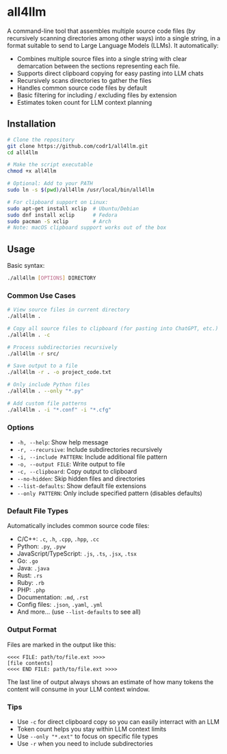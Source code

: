 # all4llm

A command-line tool that assembles multiple source code files (by recursively scanning directories among other ways) into a single string, in a format suitable to send to  Large Language Models (LLMs). It automatically:
- Combines multiple source files into a single string with clear demarcation between the sections representing each file.
- Supports direct clipboard copying for easy pasting into LLM chats
- Recursively scans directories to gather the files
- Handles common source code files by default
- Basic filtering for including / excluding files by extension
- Estimates token count for LLM context planning

## Installation

```bash
# Clone the repository
git clone https://github.com/codr1/all4llm.git
cd all4llm

# Make the script executable
chmod +x all4llm

# Optional: Add to your PATH
sudo ln -s $(pwd)/all4llm /usr/local/bin/all4llm

# For clipboard support on Linux:
sudo apt-get install xclip  # Ubuntu/Debian
sudo dnf install xclip      # Fedora
sudo pacman -S xclip        # Arch
# Note: macOS clipboard support works out of the box
```

## Usage

Basic syntax:
```bash
./all4llm [OPTIONS] DIRECTORY
```

### Common Use Cases

```bash
# View source files in current directory
./all4llm .

# Copy all source files to clipboard (for pasting into ChatGPT, etc.)
./all4llm . -c

# Process subdirectories recursively
./all4llm -r src/

# Save output to a file
./all4llm -r . -o project_code.txt

# Only include Python files
./all4llm . --only "*.py"

# Add custom file patterns
./all4llm . -i "*.conf" -i "*.cfg"
```

### Options

- `-h, --help`: Show help message
- `-r, --recursive`: Include subdirectories recursively
- `-i, --include PATTERN`: Include additional file pattern
- `-o, --output FILE`: Write output to file
- `-c, --clipboard`: Copy output to clipboard
- `--no-hidden`: Skip hidden files and directories
- `--list-defaults`: Show default file extensions
- `--only PATTERN`: Only include specified pattern (disables defaults)

### Default File Types

Automatically includes common source code files:
- C/C++: `.c`, `.h`, `.cpp`, `.hpp`, `.cc`
- Python: `.py`, `.pyw`
- JavaScript/TypeScript: `.js`, `.ts`, `.jsx`, `.tsx`
- Go: `.go`
- Java: `.java`
- Rust: `.rs`
- Ruby: `.rb`
- PHP: `.php`
- Documentation: `.md`, `.rst`
- Config files: `.json`, `.yaml`, `.yml`
- And more... (use `--list-defaults` to see all)

### Output Format

Files are marked in the output like this:
```
<<<< FILE: path/to/file.ext >>>>
[file contents]
<<<< END FILE: path/to/file.ext >>>>
```

The last line of output always shows an estimate of how many tokens the content will consume in your LLM context window.

### Tips
- Use `-c` for direct clipboard copy so you can easily interract with an LLM
- Token count helps you stay within LLM context limits
- Use `--only "*.ext"` to focus on specific file types
- Use `-r` when you need to include subdirectories
